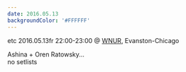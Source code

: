 ```yaml
---
date: 2016.05.13
backgroundColor: '#FFFFFF'
---
```


etc 2016.05.13fr 22:00-23:00 @ [WNUR](http://www.wnur.org/), Evanston-Chicago  

Ashina + Oren Ratowsky...  
no setlists